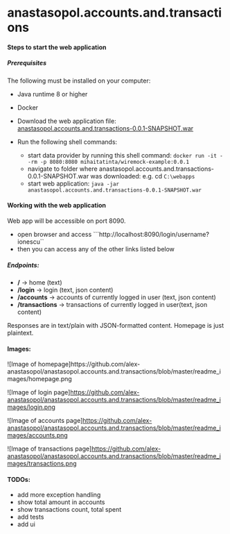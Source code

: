 # anastasopol.accounts.and.transactions

<h4> Steps to start the web application </h4>

<h5>Prerequisites</h5>

The following must be installed on your computer:
* Java runtime 8 or higher
* Docker


* Download the web application file: [anastasopol.accounts.and.transactions-0.0.1-SNAPSHOT.war](https://github.com/alex-anastasopol/anastasopol.accounts.and.transactions/blob/master/release/anastasopol.accounts.and.transactions-0.0.1-SNAPSHOT.war) 

* Run the following shell commands:
  * start data provider by running this shell command: ```docker run -it --rm -p 8080:8080 mihaitatinta/wiremock-example:0.0.1```
  * navigate to folder where anastasopol.accounts.and.transactions-0.0.1-SNAPSHOT.war was downloaded: e.g. cd ```C:\webapps```
  * start web application: ```java -jar anastasopol.accounts.and.transactions-0.0.1-SNAPSHOT.war```



<h4> Working with the web application </h4>

Web app will be accessible on port 8090.

* open browser and access ```http://localhost:8090/login/username?ionescu``
* then you can access any of the other links listed below


<h5>Endpoints:</h5>

* __/__ -> home (text)
* __/login__ -> login (text, json content)
* __/accounts__ -> accounts of currently logged in user (text, json content)
* __/transactions__ ->  transactions of currently logged in user(text, json content)

Responses are in text/plain with JSON-formatted content. Homepage is just plaintext.



<h4> Images:</h4>
![Image of homepage]https://github.com/alex-anastasopol/anastasopol.accounts.and.transactions/blob/master/readme_images/homepage.png

![Image of login page]https://github.com/alex-anastasopol/anastasopol.accounts.and.transactions/blob/master/readme_images/login.png

![Image of accounts page]https://github.com/alex-anastasopol/anastasopol.accounts.and.transactions/blob/master/readme_images/accounts.png

![Image of transactions page]https://github.com/alex-anastasopol/anastasopol.accounts.and.transactions/blob/master/readme_images/transactions.png

<h4>TODOs:</h4>

* add more exception handling
* show total amount in accounts
* show transactions count, total spent
* add tests
* add ui


